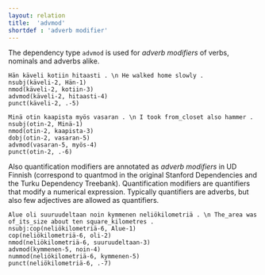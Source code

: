 ```yaml
---
layout: relation
title:  'advmod'
shortdef : 'adverb modifier'
---
```


The dependency type `advmod` is used for *adverb modifiers* of verbs,
nominals and adverbs alike.

<!-- fname:advmod_verb.pdf -->
~~~ sdparse
Hän käveli kotiin hitaasti . \n He walked home slowly .
nsubj(käveli-2, Hän-1)
nmod(käveli-2, kotiin-3)
advmod(käveli-2, hitaasti-4)
punct(käveli-2, .-5)
~~~

<!-- fname:advmod_noun.pdf -->
~~~ sdparse
Minä otin kaapista myös vasaran . \n I took from_closet also hammer .
nsubj(otin-2, Minä-1)
nmod(otin-2, kaapista-3)
dobj(otin-2, vasaran-5)
advmod(vasaran-5, myös-4)
punct(otin-2, .-6)
~~~

Also quantification modifiers are annotated as *adverb modifiers* in UD Finnish (correspond to quantmod in the original Stanford Dependencies and the Turku Dependency Treebank). Quantification modifiers are quantifiers that modify a numerical expression. Typically quantifiers are adverbs, but also few adjectives are allowed as quantifiers.

<!-- fname:quantmod.pdf -->
~~~ sdparse
Alue oli suuruudeltaan noin kymmenen neliökilometriä . \n The_area was of_its_size about ten square_kilometres .
nsubj:cop(neliökilometriä-6, Alue-1)
cop(neliökilometriä-6, oli-2)
nmod(neliökilometriä-6, suuruudeltaan-3)
advmod(kymmenen-5, noin-4)
nummod(neliökilometriä-6, kymmenen-5)
punct(neliökilometriä-6, .-7)
~~~
<!-- Interlanguage links updated Út zář 29 20:23:17 CEST 2020 -->
